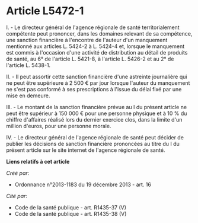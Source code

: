 # Article L5472-1

I. - Le directeur général de l'agence régionale de santé territorialement compétente peut prononcer, dans les domaines
relevant de sa compétence, une sanction financière à l'encontre de l'auteur d'un manquement mentionné aux articles L. 5424-2
à L. 5424-4 et, lorsque le manquement est commis à l'occasion d'une activité de distribution au détail de produits de santé,
au 6° de l'article L. 5421-8, à l'article L. 5426-2 et au 2° de l'article L. 5438-1. 

II. - Il peut assortir cette sanction financière d'une astreinte journalière qui ne peut être supérieure à 2 500 € par jour
lorsque l'auteur du manquement ne s'est pas conformé à ses prescriptions à l'issue du délai fixé par une mise en demeure. 

III. - Le montant de la sanction financière prévue au I du présent article ne peut être supérieur à 150 000 € pour une
personne physique et à 10 % du chiffre d'affaires réalisé lors du dernier exercice clos, dans la limite d'un million d'euros,
pour une personne morale. 

IV. - Le directeur général de l'agence régionale de santé peut décider de publier les décisions de sanction financière
prononcées au titre du I du présent article sur le site internet de l'agence régionale de santé.

**Liens relatifs à cet article**

_Créé par_:

  - Ordonnance n°2013-1183 du 19 décembre 2013 - art. 16

_Cité par_:

  - Code de la santé publique - art. R1435-37 (V)
  - Code de la santé publique - art. R1435-38 (V)

